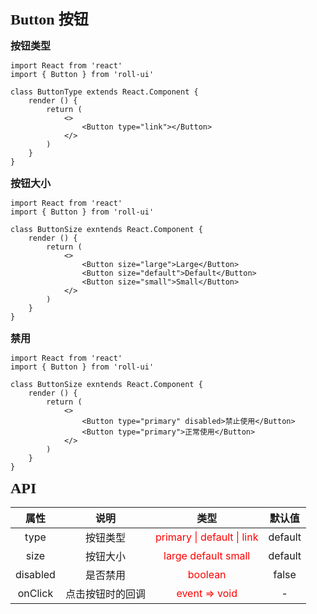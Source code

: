 <!--
 * @Author: your name
 * @Date: 2021-09-24 09:15:59
 * @LastEditTime: 2021-09-24 13:36:45
 * @LastEditors: Please set LastEditors
 * @Description: In User Settings Edit
 * @FilePath: /docs/zh-cn/components/button.md
-->
<font size=5 face="黑体">**Button 按钮**</font>

<font size=3 face="黑体">**按钮类型**</font>
```
import React from 'react' 
import { Button } from 'roll-ui'

class ButtonType extends React.Component {
    render () {
        return (
            <>
                <Button type="link"></Button>
            </>
        )
    }
}
```

<font size=3 face="黑体">**按钮大小**</font>
```
import React from 'react' 
import { Button } from 'roll-ui'

class ButtonSize exntends React.Component {
    render () {
        return (
            <>
                <Button size="large">Large</Button>
                <Button size="default">Default</Button>
                <Button size="small">Small</Button>
            </>
        )
    }
} 
```

<font size=3 face="黑体">**禁用**</font>
```
import React from 'react' 
import { Button } from 'roll-ui'

class ButtonSize exntends React.Component {
    render () {
        return (
            <>
                <Button type="primary" disabled>禁止使用</Button>
                <Button type="primary">正常使用</Button>
            </>
        )
    }
} 
```

<font size=5 face="黑体">**API**</font>

属性|说明|类型|默认值
:-:|:-:|:-:|:-:
type|按钮类型|<font color="red">primary &#124; default &#124; link</font>|default
size|按钮大小|<font color="red">large default small</font>|default
disabled|是否禁用|<font color="red">boolean</font>|false
onClick|点击按钮时的回调|<font color="red">event => void</font>|-
